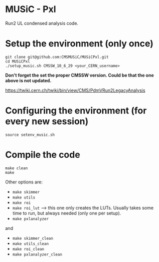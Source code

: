 # MUSiC - Pxl

Run2 UL     condensed analysis code.

# Setup the environment (only once)

```
git clone git@github.com:CMSMUSiC/MUSiCPxl.git
cd MUSiCPxl
./setup_music.sh CMSSW_10_6_29 <your_CERN_username>
```

**Don't forget the set the proper CMSSW version. Could be that the one above is not updated.**

https://twiki.cern.ch/twiki/bin/view/CMS/PdmVRun2LegacyAnalysis


# Configuring the environment (for every new session)

```
source setenv_music.sh
```

# Compile the code

```
make clean
make
```

Other options are:

- `make skimmer`  
- `make utils`  
- `make roi`  
- `make roi_lut`  --> this one only creates the LUTs. Usually takes some time to run, but always needed (only one per setup).
- `make pxlanalyzer`  

and

- `make skimmer_clean`  
- `make utils_clean`  
- `make roi_clean`  
- `make pxlanalyzer_clean`  

               
